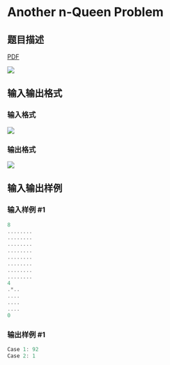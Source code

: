 # Another n-Queen Problem

## 题目描述

[problemUrl]: https://uva.onlinejudge.org/index.php?option=com_onlinejudge&Itemid=8&category=23&page=show_problem&problem=2136

[PDF](https://uva.onlinejudge.org/external/111/p11195.pdf)

![](https://cdn.luogu.com.cn/upload/vjudge_pic/UVA11195/c221cbd15c8775160df2b1853b9148f066f06d66.png)

## 输入输出格式

### 输入格式

![](https://cdn.luogu.com.cn/upload/vjudge_pic/UVA11195/22d14247cf7d1b00c856235c8023c96d3e3d9c2b.png)

### 输出格式

![](https://cdn.luogu.com.cn/upload/vjudge_pic/UVA11195/ad146fdad6ae94021999610b40a7c0ecc4b6b2b6.png)

## 输入输出样例

### 输入样例 #1

```cpp
8
........
........
........
........
........
........
........
........
4
.*..
....
....
....
0
```


### 输出样例 #1

```cpp
Case 1: 92
Case 2: 1
```


